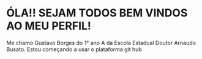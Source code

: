 # ÓLA!! SEJAM TODOS BEM VINDOS AO MEU PERFIL! #
Me chamo Gustavo Borges do 1° ano A da Escola Estadual Doutor Arnaudo Busato.
Estou começando a usar o plataforma git hub
